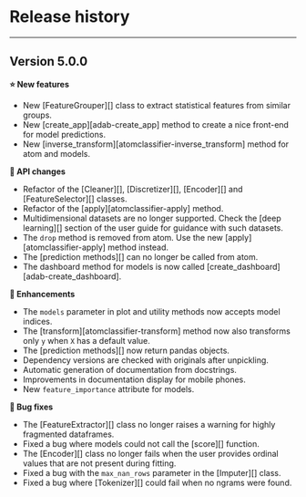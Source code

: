 # Release history
-----------------

<a name="v500"></a>
## Version 5.0.0

**:star: New features**

* New [FeatureGrouper][] class to extract statistical features from
  similar groups.
* New [create_app][adab-create_app] method to create a nice front-end
  for model predictions.
* New [inverse_transform][atomclassifier-inverse_transform] method for
  atom and models.

**:pencil: API changes**

* Refactor of the [Cleaner][], [Discretizer][], [Encoder][] and [FeatureSelector][]
  classes.
* Refactor of the [apply][atomclassifier-apply] method.
* Multidimensional datasets are no longer supported. Check the [deep learning][]
  section of the user guide for guidance with such datasets.
* The `drop` method is removed from atom. Use the new [apply][atomclassifier-apply]
  method instead.
* The [prediction methods][] can no longer be called from atom.
* The dashboard method for models is now called [create_dashboard][adab-create_dashboard].

**:rocket: Enhancements**

* The `models` parameter in plot and utility methods now accepts model indices.
* The [transform][atomclassifier-transform] method now also transforms
  only `y` when `X` has a default value.
* The [prediction methods][] now return pandas objects.
* Dependency versions are checked with originals after unpickling.
* Automatic generation of documentation from docstrings.
* Improvements in documentation display for mobile phones.
* New `feature_importance` attribute for models.

**:bug: Bug fixes**

* The [FeatureExtractor][] class no longer raises a warning for highly
  fragmented dataframes.
* Fixed a bug where models could not call the [score][] function.
* The [Encoder][] class no longer fails when the user provides ordinal
  values that are not present during fitting.
* Fixed a bug with the `max_nan_rows` parameter in the [Imputer][] class.
* Fixed a bug where [Tokenizer][] could fail when no ngrams were found.
